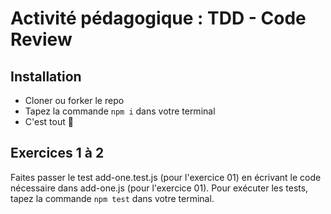# Activité pédagogique : TDD - Code Review

## Installation

- Cloner ou forker le repo
- Tapez la commande `npm i` dans votre terminal
- C'est tout 🥳

## Exercices 1 à 2

Faites passer le test add-one.test.js (pour l'exercice 01) en écrivant le code nécessaire dans add-one.js (pour l'exercice 01). Pour exécuter les tests, tapez la commande `npm test` dans votre terminal.
